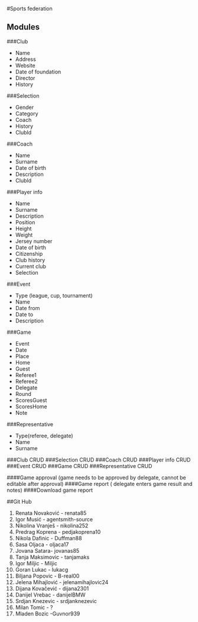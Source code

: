 #Sports federation

## Modules

###Club 
- Name
- Address
- Website
- Date of foundation
- Director
- History

###Selection
- Gender
- Category
- Coach
- History
- ClubId

###Coach 
- Name
- Surname
- Date of birth
- Description
- ClubId

###Player info 
- Name
- Surname
- Description
- Position
- Height
- Weight
- Jersey number
- Date of birth
- Citizenship
- Club history
- Current club
- Selection 

###Event 
- Type (league, cup, tournament)
- Name
- Date from  
- Date to
- Description

###Game
- Event
- Date
- Place
- Home
- Guest
- Referee1 
- Referee2
- Delegate
- Round
- ScoresGuest
- ScoresHome
- Note

###Representative
- Type(referee, delegate)
- Name
- Surname

###Club CRUD
###Selection CRUD
###Coach CRUD
###Player info CRUD
###Event CRUD
###Game CRUD
###Representative CRUD

####Game approval (game needs to be approved by delegate, cannot be editable after approval)
####Game report ( delegate enters game result and notes)
####Download game report

##Git Hub
1. Renata Novaković -  renata85 
2. Igor Musić - agentsmith-source
3. Nikolina Vranješ  - nikolina252 
4. Predrag Koprena  - pedjakoprena10
5. Nikola Dafinic - Duffman88
6. Sasa Oljaca  - oljaca17
7. Jovana Satara- jovanas85
8. Tanja Maksimovic - tanjamaks
9. Igor Miljic - Miljic 
10. Goran Lukac - lukacg
11. Biljana Popovic - B-real00
12. Jelena Mihajlović - jelenamihajlovic24
13. Dijana Kovačević - dijana2301 
14. Danijel Vrebac - danijelBMW
15. Srdjan Knezevic - srdjanknezevic
16. Milan Tomic - ?
17. Mladen Bozic -Guvnor939

